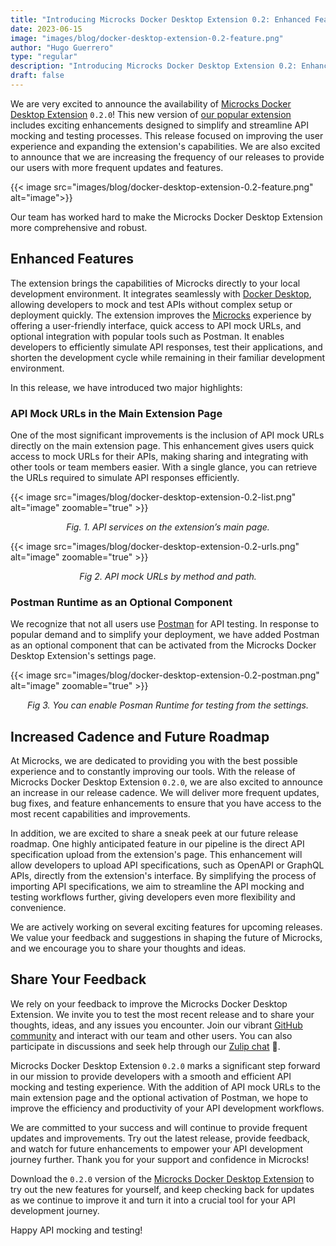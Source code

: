 ```yaml
---
title: "Introducing Microcks Docker Desktop Extension 0.2: Enhanced Features and Increased Cadence 🚀"
date: 2023-06-15
image: "images/blog/docker-desktop-extension-0.2-feature.png"
author: "Hugo Guerrero"
type: "regular"
description: "Introducing Microcks Docker Desktop Extension 0.2: Enhanced Features and Increased Cadence 🚀"
draft: false
---
```


We are very excited to announce the availability of [Microcks Docker Desktop Extension](https://microcks.io/documentation/installing/docker-desktop-extension/) `0.2.0`! This new version of [our popular extension](https://dev.to/docker/9-docker-extensions-every-developer-must-try-1no2) includes exciting enhancements designed to simplify and streamline API mocking and testing processes. This release focused on improving the user experience and expanding the extension's capabilities. We are also excited to announce that we are increasing the frequency of our releases to provide our users with more frequent updates and features.

{{< image src="images/blog/docker-desktop-extension-0.2-feature.png" alt="image">}}

Our team has worked hard to make the Microcks Docker Desktop Extension more comprehensive and robust. 

## Enhanced Features

The extension brings the capabilities of Microcks directly to your local development environment. It integrates seamlessly with [Docker Desktop](https://www.docker.com/products/docker-desktop/), allowing developers to mock and test APIs without complex setup or deployment quickly. The extension improves the [Microcks](https://microcks.io/) experience by offering a user-friendly interface, quick access to API mock URLs, and optional integration with popular tools such as Postman. It enables developers to efficiently simulate API responses, test their applications, and shorten the development cycle while remaining in their familiar development environment.

In this release, we have introduced two major highlights:

### API Mock URLs in the Main Extension Page

One of the most significant improvements is the inclusion of API mock URLs directly on the main extension page. This enhancement gives users quick access to mock URLs for their APIs, making sharing and integrating with other tools or team members easier. With a single glance, you can retrieve the URLs required to simulate API responses efficiently. 

{{< image src="images/blog/docker-desktop-extension-0.2-list.png" alt="image" zoomable="true" >}}
<div align="center"><i>Fig. 1. API services on the extension’s main page.</i></div>

{{< image src="images/blog/docker-desktop-extension-0.2-urls.png" alt="image" zoomable="true" >}}
<div align="center"><i>Fig 2. API mock URLs by method and path.</i></div>


### Postman Runtime as an Optional Component

We recognize that not all users use [Postman](https://postman.com) for API testing. In response to popular demand and to simplify your deployment, we have added Postman as an optional component that can be activated from the Microcks Docker Desktop Extension's settings page.

{{< image src="images/blog/docker-desktop-extension-0.2-postman.png" alt="image" zoomable="true" >}}
<div align="center"><i>Fig 3. You can enable Posman Runtime for testing from the settings.</i></div>


## Increased Cadence and Future Roadmap

At Microcks, we are dedicated to providing you with the best possible experience and to constantly improving our tools. With the release of Microcks Docker Desktop Extension `0.2.0`, we are also excited to announce an increase in our release cadence. We will deliver more frequent updates, bug fixes, and feature enhancements to ensure that you have access to the most recent capabilities and improvements.

In addition, we are excited to share a sneak peek at our future release roadmap. One highly anticipated feature in our pipeline is the direct API specification upload from the extension's page. This enhancement will allow developers to upload API specifications, such as OpenAPI or GraphQL APIs, directly from the extension's interface. By simplifying the process of importing API specifications, we aim to streamline the API mocking and testing workflows further, giving developers even more flexibility and convenience. 

We are actively working on several exciting features for upcoming releases. We value your feedback and suggestions in shaping the future of Microcks, and we encourage you to share your thoughts and ideas.


## Share Your Feedback

We rely on your feedback to improve the Microcks Docker Desktop Extension. We invite you to test the most recent release and to share your thoughts, ideas, and any issues you encounter. Join our vibrant [GitHub community](https://github.com/microcks) and interact with our team and other users. You can also participate in discussions and seek help through our [Zulip chat](https://microcksio.zulipchat.com/) 🐙.

Microcks Docker Desktop Extension `0.2.0` marks a significant step forward in our mission to provide developers with a smooth and efficient API mocking and testing experience. With the addition of API mock URLs to the main extension page and the optional activation of Postman, we hope to improve the efficiency and productivity of your API development workflows.

We are committed to your success and will continue to provide frequent updates and improvements. Try out the latest release, provide feedback, and watch for future enhancements to empower your API development journey further. Thank you for your support and confidence in Microcks! 

Download the `0.2.0` version of the [Microcks Docker Desktop Extension](https://microcks.io/documentation/installing/docker-desktop-extension/) to try out the new features for yourself, and keep checking back for updates as we continue to improve it and turn it into a crucial tool for your API development journey.

Happy API mocking and testing!
